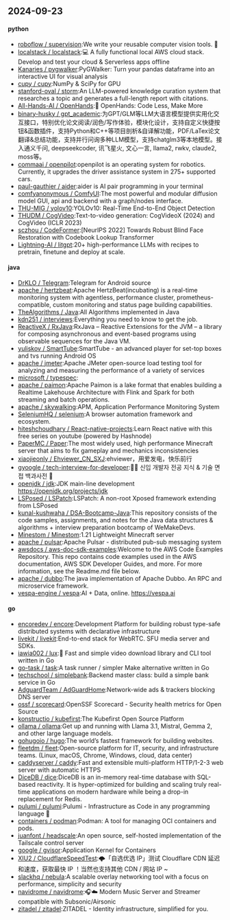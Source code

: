 ## 2024-09-23

#### python
* [roboflow / supervision](https://github.com/roboflow/supervision):We write your reusable computer vision tools. 💜
* [localstack / localstack](https://github.com/localstack/localstack):💻 A fully functional local AWS cloud stack. Develop and test your cloud & Serverless apps offline
* [Kanaries / pygwalker](https://github.com/Kanaries/pygwalker):PyGWalker: Turn your pandas dataframe into an interactive UI for visual analysis
* [cupy / cupy](https://github.com/cupy/cupy):NumPy & SciPy for GPU
* [stanford-oval / storm](https://github.com/stanford-oval/storm):An LLM-powered knowledge curation system that researches a topic and generates a full-length report with citations.
* [All-Hands-AI / OpenHands](https://github.com/All-Hands-AI/OpenHands):🙌 OpenHands: Code Less, Make More
* [binary-husky / gpt_academic](https://github.com/binary-husky/gpt_academic):为GPT/GLM等LLM大语言模型提供实用化交互接口，特别优化论文阅读/润色/写作体验，模块化设计，支持自定义快捷按钮&函数插件，支持Python和C++等项目剖析&自译解功能，PDF/LaTex论文翻译&总结功能，支持并行问询多种LLM模型，支持chatglm3等本地模型。接入通义千问, deepseekcoder, 讯飞星火, 文心一言, llama2, rwkv, claude2, moss等。
* [commaai / openpilot](https://github.com/commaai/openpilot):openpilot is an operating system for robotics. Currently, it upgrades the driver assistance system in 275+ supported cars.
* [paul-gauthier / aider](https://github.com/paul-gauthier/aider):aider is AI pair programming in your terminal
* [comfyanonymous / ComfyUI](https://github.com/comfyanonymous/ComfyUI):The most powerful and modular diffusion model GUI, api and backend with a graph/nodes interface.
* [THU-MIG / yolov10](https://github.com/THU-MIG/yolov10):YOLOv10: Real-Time End-to-End Object Detection
* [THUDM / CogVideo](https://github.com/THUDM/CogVideo):Text-to-video generation: CogVideoX (2024) and CogVideo (ICLR 2023)
* [sczhou / CodeFormer](https://github.com/sczhou/CodeFormer):[NeurIPS 2022] Towards Robust Blind Face Restoration with Codebook Lookup Transformer
* [Lightning-AI / litgpt](https://github.com/Lightning-AI/litgpt):20+ high-performance LLMs with recipes to pretrain, finetune and deploy at scale.

#### java
* [DrKLO / Telegram](https://github.com/DrKLO/Telegram):Telegram for Android source
* [apache / hertzbeat](https://github.com/apache/hertzbeat):Apache HertzBeat(incubating) is a real-time monitoring system with agentless, performance cluster, prometheus-compatible, custom monitoring and status page building capabilities.
* [TheAlgorithms / Java](https://github.com/TheAlgorithms/Java):All Algorithms implemented in Java
* [kdn251 / interviews](https://github.com/kdn251/interviews):Everything you need to know to get the job.
* [ReactiveX / RxJava](https://github.com/ReactiveX/RxJava):RxJava – Reactive Extensions for the JVM – a library for composing asynchronous and event-based programs using observable sequences for the Java VM.
* [yuliskov / SmartTube](https://github.com/yuliskov/SmartTube):SmartTube - an advanced player for set-top boxes and tvs running Android OS
* [apache / jmeter](https://github.com/apache/jmeter):Apache JMeter open-source load testing tool for analyzing and measuring the performance of a variety of services
* [microsoft / typespec](https://github.com/microsoft/typespec):
* [apache / paimon](https://github.com/apache/paimon):Apache Paimon is a lake format that enables building a Realtime Lakehouse Architecture with Flink and Spark for both streaming and batch operations.
* [apache / skywalking](https://github.com/apache/skywalking):APM, Application Performance Monitoring System
* [SeleniumHQ / selenium](https://github.com/SeleniumHQ/selenium):A browser automation framework and ecosystem.
* [hiteshchoudhary / React-native-projects](https://github.com/hiteshchoudhary/React-native-projects):Learn React native with this free series on youtube (powered by Hashnode)
* [PaperMC / Paper](https://github.com/PaperMC/Paper):The most widely used, high performance Minecraft server that aims to fix gameplay and mechanics inconsistencies
* [xiaojieonly / Ehviewer_CN_SXJ](https://github.com/xiaojieonly/Ehviewer_CN_SXJ):ehviewer，用爱发电，快乐前行
* [gyoogle / tech-interview-for-developer](https://github.com/gyoogle/tech-interview-for-developer):👶🏻 신입 개발자 전공 지식 & 기술 면접 백과사전 📖
* [openjdk / jdk](https://github.com/openjdk/jdk):JDK main-line development https://openjdk.org/projects/jdk
* [LSPosed / LSPatch](https://github.com/LSPosed/LSPatch):LSPatch: A non-root Xposed framework extending from LSPosed
* [kunal-kushwaha / DSA-Bootcamp-Java](https://github.com/kunal-kushwaha/DSA-Bootcamp-Java):This repository consists of the code samples, assignments, and notes for the Java data structures & algorithms + interview preparation bootcamp of WeMakeDevs.
* [Minestom / Minestom](https://github.com/Minestom/Minestom):1.21 Lightweight Minecraft server
* [apache / pulsar](https://github.com/apache/pulsar):Apache Pulsar - distributed pub-sub messaging system
* [awsdocs / aws-doc-sdk-examples](https://github.com/awsdocs/aws-doc-sdk-examples):Welcome to the AWS Code Examples Repository. This repo contains code examples used in the AWS documentation, AWS SDK Developer Guides, and more. For more information, see the Readme.md file below.
* [apache / dubbo](https://github.com/apache/dubbo):The java implementation of Apache Dubbo. An RPC and microservice framework.
* [vespa-engine / vespa](https://github.com/vespa-engine/vespa):AI + Data, online. https://vespa.ai

#### go
* [encoredev / encore](https://github.com/encoredev/encore):Development Platform for building robust type-safe distributed systems with declarative infrastructure
* [livekit / livekit](https://github.com/livekit/livekit):End-to-end stack for WebRTC. SFU media server and SDKs.
* [iawia002 / lux](https://github.com/iawia002/lux):👾 Fast and simple video download library and CLI tool written in Go
* [go-task / task](https://github.com/go-task/task):A task runner / simpler Make alternative written in Go
* [techschool / simplebank](https://github.com/techschool/simplebank):Backend master class: build a simple bank service in Go
* [AdguardTeam / AdGuardHome](https://github.com/AdguardTeam/AdGuardHome):Network-wide ads & trackers blocking DNS server
* [ossf / scorecard](https://github.com/ossf/scorecard):OpenSSF Scorecard - Security health metrics for Open Source
* [konstructio / kubefirst](https://github.com/konstructio/kubefirst):The Kubefirst Open Source Platform
* [ollama / ollama](https://github.com/ollama/ollama):Get up and running with Llama 3.1, Mistral, Gemma 2, and other large language models.
* [gohugoio / hugo](https://github.com/gohugoio/hugo):The world’s fastest framework for building websites.
* [fleetdm / fleet](https://github.com/fleetdm/fleet):Open-source platform for IT, security, and infrastructure teams. (Linux, macOS, Chrome, Windows, cloud, data center)
* [caddyserver / caddy](https://github.com/caddyserver/caddy):Fast and extensible multi-platform HTTP/1-2-3 web server with automatic HTTPS
* [DiceDB / dice](https://github.com/DiceDB/dice):DiceDB is an in-memory real-time database with SQL-based reactivity. It is hyper-optimized for building and scaling truly real-time applications on modern hardware while being a drop-in replacement for Redis.
* [pulumi / pulumi](https://github.com/pulumi/pulumi):Pulumi - Infrastructure as Code in any programming language 🚀
* [containers / podman](https://github.com/containers/podman):Podman: A tool for managing OCI containers and pods.
* [juanfont / headscale](https://github.com/juanfont/headscale):An open source, self-hosted implementation of the Tailscale control server
* [google / gvisor](https://github.com/google/gvisor):Application Kernel for Containers
* [XIU2 / CloudflareSpeedTest](https://github.com/XIU2/CloudflareSpeedTest):🌩「自选优选 IP」测试 Cloudflare CDN 延迟和速度，获取最快 IP ！当然也支持其他 CDN / 网站 IP ~
* [slackhq / nebula](https://github.com/slackhq/nebula):A scalable overlay networking tool with a focus on performance, simplicity and security
* [navidrome / navidrome](https://github.com/navidrome/navidrome):🎧☁️ Modern Music Server and Streamer compatible with Subsonic/Airsonic
* [zitadel / zitadel](https://github.com/zitadel/zitadel):ZITADEL - Identity infrastructure, simplified for you.
